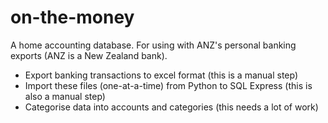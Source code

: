 # on-the-money
A home accounting database. For using with ANZ's personal banking exports (ANZ is a New Zealand bank).
- Export banking transactions to excel format (this is a manual step)
- Import these files (one-at-a-time) from Python to SQL Express (this is also a manual step)
- Categorise data into accounts and categories (this needs a lot of work)


